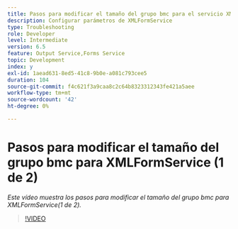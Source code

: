 ```yaml
---
title: Pasos para modificar el tamaño del grupo bmc para el servicio XMLForm (1 de 2)
description: Configurar parámetros de XMLFormService
type: Troubleshooting
role: Developer
level: Intermediate
version: 6.5
feature: Output Service,Forms Service
topic: Development
index: y
exl-id: 1aead631-8ed5-41c8-9b0e-a081c793cee5
duration: 104
source-git-commit: f4c621f3a9caa8c2c64b8323312343fe421a5aee
workflow-type: tm+mt
source-wordcount: '42'
ht-degree: 0%

---
```



# Pasos para modificar el tamaño del grupo bmc para XMLFormService (1 de 2)

*Este vídeo muestra los pasos para modificar el tamaño del grupo bmc para XMLFormService(1 de 2).*

>[!VIDEO](https://video.tv.adobe.com/v/335552?quality=12&learn=on)
